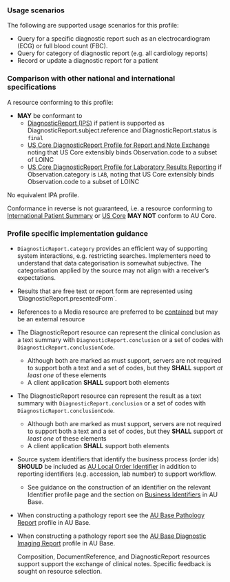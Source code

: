 ### Usage scenarios

The following are supported usage scenarios for this profile:

- Query for a specific diagnostic report such as an electrocardiogram (ECG) or full blood count (FBC).
- Query for category of diagnostic report (e.g. all cardiology reports)
- Record or update a diagnostic report for a patient

### Comparison with other national and international specifications

A resource conforming to this profile:
- **MAY** be conformant to
    - [DiagnosticReport (IPS)](http://hl7.org/fhir/uv/ips/StructureDefinition/DiagnosticReport-uv-ips) if patient is supported as DiagnosticReport.subject.reference and DiagnosticReport.status is `final`
    - [US Core DiagnosticReport Profile for Report and Note Exchange](http://hl7.org/fhir/us/core/StructureDefinition/us-core-diagnosticreport-note) noting that US Core extensibly binds Observation.code to a subset of LOINC
    - [US Core DiagnosticReport Profile for Laboratory Results Reporting](http://hl7.org/fhir/us/core/StructureDefinition/us-core-diagnosticreport-lab) if Observation.category is `LAB`, noting that US Core extensibly binds Observation.code to a subset of LOINC

No equivalent IPA profile.

Conformance in reverse is not guaranteed, i.e. a resource conforming to [International Patient Summary](http://build.fhir.org/ig/HL7/fhir-ips) or [US Core](http://hl7.org/fhir/us/core) **MAY NOT** conform to AU Core.


### Profile specific implementation guidance
- `DiagnosticReport.category` provides an efficient way of supporting system interactions, e.g. restricting searches. Implementers need to understand that data categorisation is somewhat subjective. The categorisation applied by the source may not align with a receiver’s expectations.
- Results that are free text or report form are represented using ‘DiagnosticReport.presentedForm`.
- References to a Media resource are preferred to be [contained](http://hl7.org/fhir/R4/references.html#contained) but may be an external resource
- The DiagnosticReport resource can represent the clinical conclusion as a text summary with `DiagnosticReport.conclusion` or a set of codes with `DiagnosticReport.conclusionCode`.
  - Although both are marked as must support, servers are not required to support both a text and a set of codes, but they **SHALL** support *at least one* of these elements
  - A client application **SHALL** support both elements
- The DiagnosticReport resource can represent the result as a text summary with `DiagnosticReport.conclusion` or a set of codes with `DiagnosticReport.conclusionCode`.
  - Although both are marked as must support, servers are not required to support both a text and a set of codes, but they **SHALL** support *at least one* of these elements
  - A client application **SHALL** support both elements
- Source system identifiers that identify the business process (order ids) **SHOULD** be included as [AU Local Order Identifier](http://build.fhir.org/ig/hl7au/au-fhir-base/StructureDefinition-au-localorderidentifier.html) in addition to reporting identifiers (e.g. accession, lab number) to support workflow.
  - See guidance on the construction of an identifier on the relevant Identifier profile page and the section on [Business Identifiers](https://build.fhir.org/ig/hl7au/au-fhir-base/guidance.html#business-identifiers) in AU Base.
- When constructing a pathology report see the [AU Base Pathology Report](https://build.fhir.org/ig/hl7au/au-fhir-base/StructureDefinition-au-medlist.html) profile in AU Base.
- When constructing a pathology report see the [AU Base Diagnostic Imaging Report](http://build.fhir.org/ig/hl7au/au-fhir-base/StructureDefinition-au-imagingreport.html) profile in AU Base.

  <p class="stu-note">Composition, DocumentReference, and DiagnosticReport resources support support the exchange of clinical notes. Specific feedback is sought on resource selection.</p>


